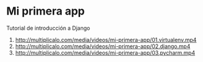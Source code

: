 Mi primera app
==============

Tutorial de introducción a Django

1. http://multiplicalo.com/media/videos/mi-primera-app/01.virtualenv.mp4
2. http://multiplicalo.com/media/videos/mi-primera-app/02.django.mp4
3. http://multiplicalo.com/media/videos/mi-primera-app/03.pycharm.mp4
